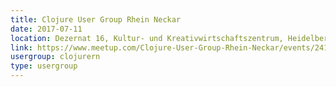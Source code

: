```yaml
---
title: Clojure User Group Rhein Neckar
date: 2017-07-11
location: Dezernat 16, Kultur- und Kreativwirtschaftszentrum, Heidelberg
link: https://www.meetup.com/Clojure-User-Group-Rhein-Neckar/events/241266137/
usergroup: clojurern
type: usergroup
---
```

